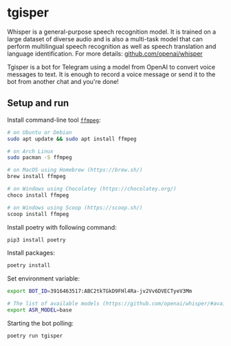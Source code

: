 # tgisper
Whisper is a general-purpose speech recognition model. It is trained on a large dataset of diverse audio and is also a multi-task model that can perform multilingual speech recognition as well as speech translation and language identification. For more details: [github.com/openai/whisper](https://github.com/openai/whisper/)

Tgisper is a bot for Telegram using a model from OpenAI to convert voice messages to text. It is enough to record a voice message or send it to the bot from another chat and you're done!

## Setup and run

Install command-line tool [`ffmpeg`](https://ffmpeg.org/):

```bash
# on Ubuntu or Debian
sudo apt update && sudo apt install ffmpeg

# on Arch Linux
sudo pacman -S ffmpeg

# on MacOS using Homebrew (https://brew.sh/)
brew install ffmpeg

# on Windows using Chocolatey (https://chocolatey.org/)
choco install ffmpeg

# on Windows using Scoop (https://scoop.sh/)
scoop install ffmpeg
```

Install poetry with following command:

```sh
pip3 install poetry
```

Install packages:

```sh
poetry install
```

Set environment variable:
```sh
export BOT_ID=3916463517:ABC2tkTGkD9FHl4Ra-jv2Vv6DVECTyeV3Mm

# The list of available models (https://github.com/openai/whisper/#available-models-and-languages)
export ASR_MODEL=base 
```

Starting the bot polling:

```sh
poetry run tgisper
```
